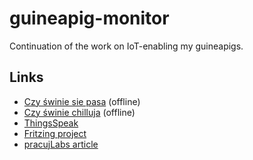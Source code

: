 # guineapig-monitor

Continuation of the work on IoT-enabling my guineapigs.


## Links
* [Czy świnie sie pasa](http://nadyja.webd.pl/czy-swinie-sie-pasa/#/) (offline)
* [Czy świnie chilluja](http://nadyja.webd.pl/czy-swinie-chilluja/#/) (offline)
* [ThingsSpeak](https://thingspeak.com/channels/69167)
* [Fritzing project](http://fritzing.org/projects/guinea-pig-monitor)
* [pracujLabs article](http://pracujlabs.io/2015/12/31/pig-surveilance.html)
